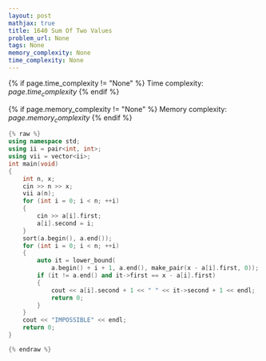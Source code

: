 ```yaml
---
layout: post
mathjax: true
title: 1640 Sum Of Two Values
problem_url: None
tags: None
memory_complexity: None
time_complexity: None
---
```




{% if page.time_complexity != "None" %}
Time complexity: ${{ page.time_complexity }}$
{% endif %}

{% if page.memory_complexity != "None" %}
Memory complexity: ${{ page.memory_complexity }}$
{% endif %}

```cpp
{% raw %}
using namespace std;
using ii = pair<int, int>;
using vii = vector<ii>;
int main(void)
{
    int n, x;
    cin >> n >> x;
    vii a(n);
    for (int i = 0; i < n; ++i)
    {
        cin >> a[i].first;
        a[i].second = i;
    }
    sort(a.begin(), a.end());
    for (int i = 0; i < n; ++i)
    {
        auto it = lower_bound(
            a.begin() + i + 1, a.end(), make_pair(x - a[i].first, 0));
        if (it != a.end() and it->first == x - a[i].first)
        {
            cout << a[i].second + 1 << " " << it->second + 1 << endl;
            return 0;
        }
    }
    cout << "IMPOSSIBLE" << endl;
    return 0;
}

{% endraw %}
```